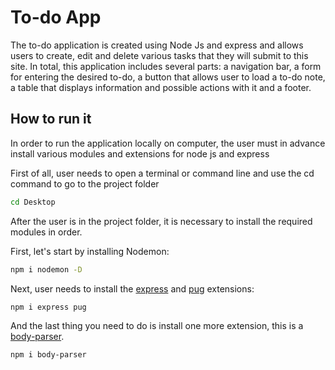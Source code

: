 # To-do App

The to-do application is created using Node Js and express and allows users to create, edit and delete various tasks that they will submit to this site. In total, this application includes several parts: a navigation bar, a form for entering the desired to-do, a button that allows user to load a to-do note, a table that displays information and possible actions with it and a footer.

## How to run it

In order to run the application locally on computer, the user must in advance install various modules and extensions for node js and express

First of all, user needs to open a terminal or command line and use the cd command to go to the project folder

```bash
cd Desktop
```
After the user is in the project folder, it is necessary to install the required modules in order.

First, let's start by installing Nodemon:

```bash
npm i nodemon -D
```

Next, user needs to install the [express](https://expressjs.com/) and [pug](https://pugjs.org/api/getting-started.html) extensions:

```bash
npm i express pug
```

And the last thing you need to do is install one more extension, this is a [body-parser](https://www.npmjs.com/package/body-parser).

```bash
npm i body-parser
```


